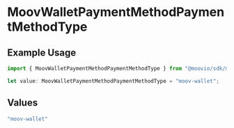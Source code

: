 # MoovWalletPaymentMethodPaymentMethodType

## Example Usage

```typescript
import { MoovWalletPaymentMethodPaymentMethodType } from "@moovio/sdk/models/components";

let value: MoovWalletPaymentMethodPaymentMethodType = "moov-wallet";
```

## Values

```typescript
"moov-wallet"
```